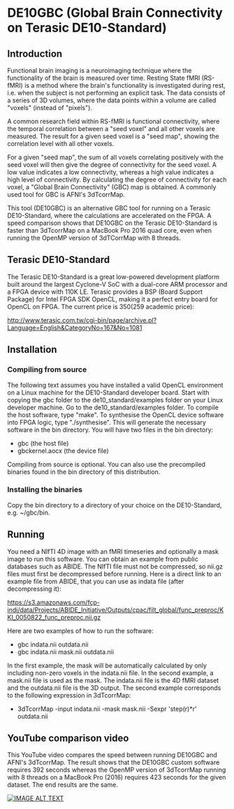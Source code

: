 # DE10GBC (Global Brain Connectivity on Terasic DE10-Standard)

## Introduction

Functional brain imaging is a neuroimaging technique where the functionality of the brain is measured over time. Resting State fMRI (RS-fMRI) is a method where the brain's functionality is investigated during rest, i.e. when the subject is not performing an explicit task. The data consists of a series of 3D volumes, where the data points within a volume are called "voxels" (instead of "pixels").

A common research field within RS-fMRI is functional connectivity, where the temporal correlation between a "seed voxel" and all other voxels are measured. The result for a given seed voxel is a "seed map", showing the correlation level with all other voxels.

For a given "seed map", the sum of all voxels correlating positively with the seed voxel will then give the degree of connectivity for the seed voxel. A low value indicates a low connectivity, whereas a high value indicates a high level of connectivity. By calculating the degree of connectivity for each voxel, a "Global Brain Connectivity" (GBC) map is obtained. A commonly used tool for GBC is AFNI's 3dTcorrMap.

This tool (DE10GBC) is an alternative GBC tool for running on a Terasic DE10-Standard, where the calculations are accelerated on the FPGA. A speed comparison shows that DE10GBC on the Terasic DE10-Standard is faster than 3dTcorrMap on a MacBook Pro 2016 quad core, even when running the OpenMP version of 3dTCorrMap with 8 threads.

## Terasic DE10-Standard


The Terasic DE10-Standard is a great low-powered development platform built around the largest Cyclone-V SoC with a dual-core ARM processor and a FPGA device with 110K LE. Terasic provides a BSP (Board Support Package) for Intel FPGA SDK OpenCL, making it a perfect entry board for OpenCL on FPGA. The current price is $350 ($259 academic price):

<http://www.terasic.com.tw/cgi-bin/page/archive.pl?Language=English&CategoryNo=167&No=1081>



## Installation

### Compiling from source

The following text assumes you have installed a valid OpenCL environment on a Linux machine for the DE10-Standard developer board. Start with copying the gbc folder to the de10\_standard/examples folder on your Linux developer machine. Go to the de10\_standard/examples folder. To compile the host software, type "make". To synthesise the OpenCL device software into FPGA logic, type "./synthesise". This will generate the necessary software in the bin directory. You will have two files in the bin directory:

  - gbc (the host file)
  - gbckernel.aocx (the device file) 

Compiling from source is optional. You can also use the precompiled binaries found in the bin directory of this distribution.

### Installing the binaries

Copy the bin directory to a directory of your choice on the DE10-Standard, e.g. ~/gbc/bin.

## Running

You need a NIfTI 4D image with an fMRI timeseries and optionally a mask image to run this software. You can obtain an example from public databases such as ABIDE. The NIfTI file must not be compressed, so nii.gz files must first be decompressed before running. Here is a direct link to an example file from ABIDE, that you can use as indata file (after decompressing it):

<https://s3.amazonaws.com/fcp-indi/data/Projects/ABIDE_Initiative/Outputs/cpac/filt_global/func_preproc/KKI_0050822_func_preproc.nii.gz>

Here are two examples of how to run the software:

- gbc indata.nii outdata.nii
- gbc indata.nii mask.nii outdata.nii

In the first example, the mask will be automatically calculated by only including non-zero voxels in the indata.nii file. In the second example, a mask.nii file is used as the mask. The indata.nii file is the 4D fMRI dataset and the outdata.nii file is the 3D output. The second example corresponds to the following expression in 3dTcorrMap:

- 3dTcorrMap -input indata.nii -mask mask.nii -Sexpr 'step(r)*r' outdata.nii

## YouTube comparison video

This YouTube video compares the speed between running DE10GBC and AFNI's 3dTcorrMap. The result shows that the DE10GBC custom software requires 392 seconds whereas the OpenMP version of 3dTcorrMap running with 8 threads on a MacBook Pro (2016) requires 423 seconds for the given dataset. The end results are the same.

[![IMAGE ALT TEXT](http://img.youtube.com/vi/N8zh7ErCZ8o/0.jpg)](https://www.youtube.com/watch?v=N8zh7ErCZ8o "Terasic DE10 Standard running OpenCL")
